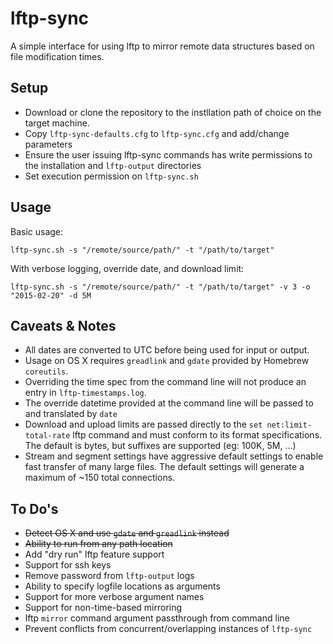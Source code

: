 # lftp-sync
A simple interface for using lftp to mirror remote data structures based on file modification times.

## Setup
- Download or clone the repository to the instllation path of choice on the target machine.
- Copy `lftp-sync-defaults.cfg` to `lftp-sync.cfg` and add/change parameters
- Ensure the user issuing lftp-sync commands has write permissions to the installation and `lftp-output` directories
- Set execution permission on `lftp-sync.sh`

## Usage
Basic usage:

    lftp-sync.sh -s "/remote/source/path/" -t "/path/to/target"
With verbose logging, override date, and download limit:

    lftp-sync.sh -s "/remote/source/path/" -t "/path/to/target" -v 3 -o "2015-02-20" -d 5M

## Caveats & Notes
* All dates are converted to UTC before being used for input or output.
* Usage on OS X requires `greadlink` and `gdate` provided by Homebrew `coreutils`.
* Overriding the time spec from the command line will not produce an entry in `lftp-timestamps.log`.
* The override datetime provided at the command line will be passed to and translated by `date`
* Download and upload limits are passed directly to the `set net:limit-total-rate` lftp command and must conform to its format specifications. The default is bytes, but suffixes are supported (eg: 100K, 5M, ...)
* Stream and segment settings have aggressive default settings to enable fast transfer of many large files. The default settings will generate a maximum of ~150 total connections.

## To Do's
* ~~Detect OS X and use `gdate` and `greadlink` instead~~
* ~~Ability to run from any path location~~
* Add "dry run" lftp feature support
* Support for ssh keys
* Remove password from `lftp-output` logs
* Ability to specify logfile locations as arguments
* Support for more verbose argument names
* Support for non-time-based mirroring
* lftp `mirror` command argument passthrough from command line
* Prevent conflicts from concurrent/overlapping instances of `lftp-sync`